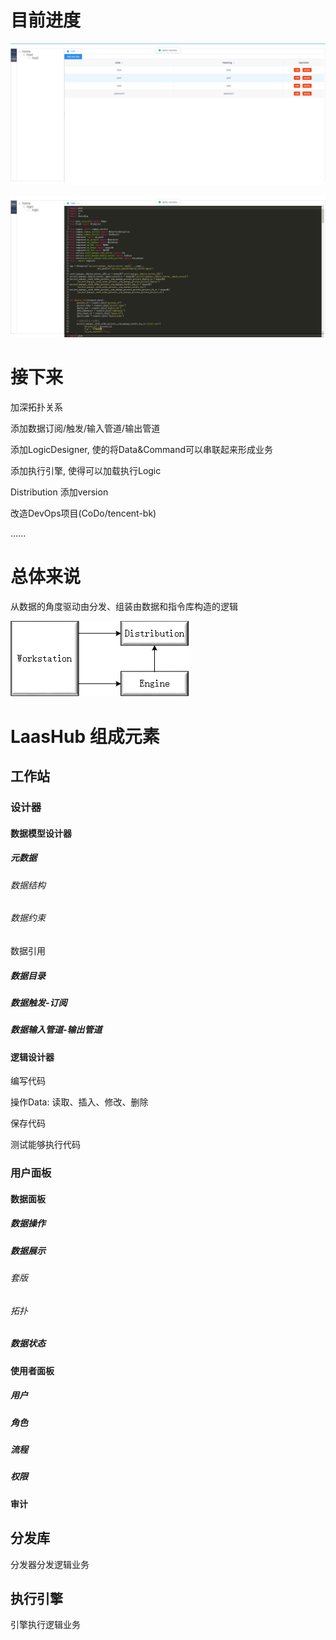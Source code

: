 # 目前进度

![simple_architecture](docs/current_progress/2020-03-23_20-04/1.png)

![simple_architecture](docs/current_progress/2020-03-23_20-04/2.png)

# 接下来

加深拓扑关系

添加数据订阅/触发/输入管道/输出管道





添加LogicDesigner, 使的将Data&Command可以串联起来形成业务

添加执行引擎, 使得可以加载执行Logic





Distribution 添加version



改造DevOps项目(CoDo/tencent-bk)

......

# 总体来说

从数据的角度驱动由分发、组装由数据和指令库构造的逻辑

![simple_architecture](docs/images/simple_architecture.png)

# LaasHub 组成元素

## 工作站

### 设计器

#### 数据模型设计器

##### 元数据

###### 数据结构

###### 数据约束

数据引用

##### 数据目录

##### 数据触发-订阅

##### 数据输入管道-输出管道

#### 逻辑设计器

编写代码

操作Data: 读取、插入、修改、删除

保存代码

测试能够执行代码

### 用户面板

#### 数据面板

##### 数据操作

##### 数据展示

###### 套版

###### 拓扑

##### 数据状态

#### 使用者面板

##### 用户

##### 角色

##### 流程

##### 权限

#### 审计

## 分发库

分发器分发逻辑业务

## 执行引擎

引擎执行逻辑业务

